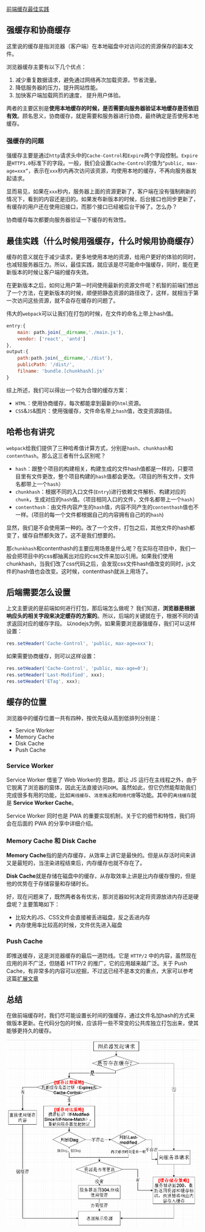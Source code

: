 [前端缓存最佳实践](<https://juejin.im/post/5c136bd16fb9a049d37efc47#heading-3>)

## 强缓存和协商缓存

这里说的缓存是指浏览器（客户端）在本地磁盘中对访问过的资源保存的副本文件。

浏览器缓存主要有以下几个优点：

1. 减少重复数据请求，避免通过网络再次加载资源，节省流量。
2. 降低服务器的压力，提升网站性能。
3. 加快客户端加载网页的速度， 提升用户体验。

两者的主要区别是**使用本地缓存的时候，是否需要向服务器验证本地缓存是否依旧有效**。顾名思义，协商缓存，就是需要和服务器进行协商，最终确定是否使用本地缓存。

### 强缓存的问题

强缓存主要是通过`http`请求头中的`Cache-Control`和`Expire`两个字段控制。`Expire`是`HTTP1.0`标准下的字段。一般，我们会设置`Cache-Control`的值为`“public, max-age=xxx”`，表示在`xxx`秒内再次访问该资源，均使用本地的缓存，不再向服务器发起请求。

显而易见，如果在`xxx`秒内，服务器上面的资源更新了，客户端在没有强制刷新的情况下，看到的内容还是旧的。如果发布新版本的时候，后台接口也同步更新了，有缓存的用户还在使用旧接口，而那个接口已经被后台干掉了。怎么办？

协商缓存每次都要向服务器验证一下缓存的有效性。

## 最佳实践（什么时候用强缓存，什么时候用协商缓存）

缓存的意义就在于减少请求，更多地使用本地的资源，给用户更好的体验的同时，也减轻服务器压力。所以，最佳实践，就应该是尽可能命中强缓存，同时，能在更新版本的时候让客户端的缓存失效。

在更新版本之后，如何让用户第一时间使用最新的资源文件呢？机智的前端们想出了一个方法，在更新版本的时候，顺便把静态资源的路径改了，这样，就相当于第一次访问这些资源，就不会存在缓存的问题了。

伟大的`webpack`可以让我们在打包的时候，在文件的命名上带上hash值。

```javascript
entry:{
    main: path.join(__dirname,'./main.js'),
    vendor: ['react', 'antd']
},
output:{
    path:path.join(__dirname,'./dist'),
    publicPath: '/dist/',
    filname: 'bundle.[chunkhash].js'
}
```

综上所述，我们可以得出一个较为合理的缓存方案：

- `HTML`：使用协商缓存，每次都能拿到最新的`html`资源。
- `CSS`&`JS`&图片：使用强缓存，文件命名带上`hash`值，改变资源路径。

## 哈希也有讲究

`webpack`给我们提供了三种哈希值计算方式，分别是`hash`、`chunkhash`和`contenthash`。那么这三者有什么区别呢？

- `hash`：跟整个项目的构建相关，构建生成的文件hash值都是一样的，只要项目里有文件更改，整个项目构建的`hash`值都会更改。（项目的所有文件，文件名都带上一个`hash`）
- `chunkhash`：根据不同的入口文件(`Entry`)进行依赖文件解析、构建对应的`chunk`，生成对应的`hash`值。（项目相同入口的文件，文件名都带上一个`hash`）
- `contenthash`：由文件内容产生的`hash`值，内容不同产生的`contenthash`值也不一样。(项目的每一个文件都根据自己的内容拥有自己的的`hash`)

显然，我们是不会使用第一种的。改了一个文件，打包之后，其他文件的hash都变了，缓存自然都失效了。这不是我们想要的。

那`chunkhash`和contenthash的主要应用场景是什么呢？在实际在项目中，我们一般会把项目中的css都抽离出对应的css文件来加以引用。如果我们使用chunkhash，当我们改了css代码之后，会发现css文件hash值改变的同时，js文件的hash值也会改变。这时候，contenthash就派上用场了。

## 后端需要怎么设置

上文主要说的是前端如何进行打包，那后端怎么做呢？ 我们知道，**浏览器是根据响应头的相关字段来决定缓存的方案的**。所以，后端的关键就在于，根据不同的请求返回对应的缓存字段。 以nodejs为例，如果需要浏览器强缓存，我们可以这样设置：

```javascript
res.setHeader('Cache-Control', 'public, max-age=xxx');
```

如果需要协商缓存，则可以这样设置：

```javascript
res.setHeader('Cache-Control', 'public, max-age=0');
res.setHeader('Last-Modified', xxx);
res.setHeader('ETag', xxx);
```

## 缓存的位置

浏览器中的缓存位置一共有四种，按优先级从高到低排列分别是：

- Service Worker
- Memory Cache
- Disk Cache
- Push Cache

### Service Worker

Service Worker 借鉴了 Web Worker的 思路，即让 JS 运行在主线程之外，由于它脱离了浏览器的窗体，因此无法直接访问`DOM`。虽然如此，但它仍然能帮助我们完成很多有用的功能，比如`离线缓存`、`消息推送`和`网络代理`等功能。其中的`离线缓存`就是 **Service Worker Cache**。

Service Worker 同时也是 PWA 的重要实现机制，关于它的细节和特性，我们将会在后面的 PWA 的分享中详细介绍。

### Memory Cache 和 Disk Cache

**Memory Cache**指的是内存缓存，从效率上讲它是最快的。但是从存活时间来讲又是最短的，当渲染进程结束后，内存缓存也就不存在了。

**Disk Cache**就是存储在磁盘中的缓存，从存取效率上讲是比内存缓存慢的，但是他的优势在于存储容量和存储时长。

好，现在问题来了，既然两者各有优劣，那浏览器如何决定将资源放进内存还是硬盘呢？主要策略如下：

- 比较大的JS、CSS文件会直接被丢进磁盘，反之丢进内存
- 内存使用率比较高的时候，文件优先进入磁盘

### Push Cache

即推送缓存，这是浏览器缓存的最后一道防线。它是 `HTTP/2` 中的内容，虽然现在应用的并不广泛，但随着 HTTP/2 的推广，它的应用越来越广泛。关于 Push Cache，有非常多的内容可以挖掘，不过这已经不是本文的重点，大家可以参考这篇[扩展文章](https://jakearchibald.com/2017/h2-push-tougher-than-i-thought/)

## 总结

在做前端缓存时，我们尽可能设置长时间的强缓存，通过文件名加hash的方式来做版本更新。在代码分包的时候，应该将一些不常变的公共库独立打包出来，使其能够更持久的缓存。

![cache2](images/cache2.png)

